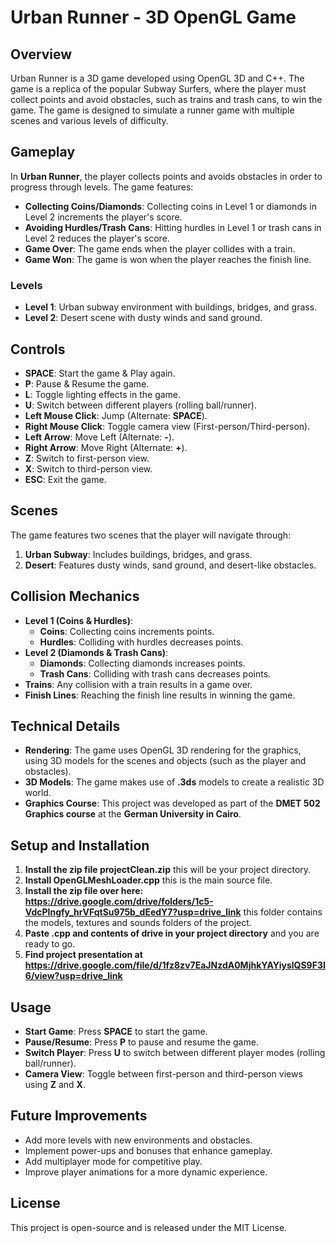 # Urban Runner - 3D OpenGL Game

## Overview
Urban Runner is a 3D game developed using OpenGL 3D and C++. The game is a replica of the popular Subway Surfers, where the player must collect points and avoid obstacles, such as trains and trash cans, to win the game. The game is designed to simulate a runner game with multiple scenes and various levels of difficulty.

## Gameplay

In **Urban Runner**, the player collects points and avoids obstacles in order to progress through levels. The game features:
- **Collecting Coins/Diamonds**: Collecting coins in Level 1 or diamonds in Level 2 increments the player's score.
- **Avoiding Hurdles/Trash Cans**: Hitting hurdles in Level 1 or trash cans in Level 2 reduces the player's score.
- **Game Over**: The game ends when the player collides with a train.
- **Game Won**: The game is won when the player reaches the finish line.

### Levels
- **Level 1**: Urban subway environment with buildings, bridges, and grass.
- **Level 2**: Desert scene with dusty winds and sand ground.

## Controls

- **SPACE**: Start the game & Play again.
- **P**: Pause & Resume the game.
- **L**: Toggle lighting effects in the game.
- **U**: Switch between different players (rolling ball/runner).
- **Left Mouse Click**: Jump (Alternate: **SPACE**).
- **Right Mouse Click**: Toggle camera view (First-person/Third-person).
- **Left Arrow**: Move Left (Alternate: **-**).
- **Right Arrow**: Move Right (Alternate: **+**).
- **Z**: Switch to first-person view.
- **X**: Switch to third-person view.
- **ESC**: Exit the game.

## Scenes

The game features two scenes that the player will navigate through:
1. **Urban Subway**: Includes buildings, bridges, and grass.
2. **Desert**: Features dusty winds, sand ground, and desert-like obstacles.

## Collision Mechanics

- **Level 1 (Coins & Hurdles)**:
  - **Coins**: Collecting coins increments points.
  - **Hurdles**: Colliding with hurdles decreases points.
- **Level 2 (Diamonds & Trash Cans)**:
  - **Diamonds**: Collecting diamonds increases points.
  - **Trash Cans**: Colliding with trash cans decreases points.
- **Trains**: Any collision with a train results in a game over.
- **Finish Lines**: Reaching the finish line results in winning the game.

## Technical Details

- **Rendering**: The game uses OpenGL 3D rendering for the graphics, using 3D models for the scenes and objects (such as the player and obstacles).
- **3D Models**: The game makes use of **.3ds** models to create a realistic 3D world.
- **Graphics Course**: This project was developed as part of the **DMET 502 Graphics course** at the **German University in Cairo**.

## Setup and Installation

1. **Install the zip file projectClean.zip** this will be your project directory.
2. **Install OpenGLMeshLoader.cpp** this is the main source file.
3. **Install the zip file over here: https://drive.google.com/drive/folders/1c5-VdcPIngfy_hrVFqtSu975b_dEedY7?usp=drive_link** this folder contains the models, textures and sounds folders of the project.
4. **Paste .cpp and contents of drive in your project directory** and you are ready to go.
5. **Find project presentation at https://drive.google.com/file/d/1fz8zv7EaJNzdA0MjhkYAYiyslQS9F3I6/view?usp=drive_link**

## Usage

- **Start Game**: Press **SPACE** to start the game.
- **Pause/Resume**: Press **P** to pause and resume the game.
- **Switch Player**: Press **U** to switch between different player modes (rolling ball/runner).
- **Camera View**: Toggle between first-person and third-person views using **Z** and **X**.

## Future Improvements

- Add more levels with new environments and obstacles.
- Implement power-ups and bonuses that enhance gameplay.
- Add multiplayer mode for competitive play.
- Improve player animations for a more dynamic experience.

## License

This project is open-source and is released under the MIT License.

